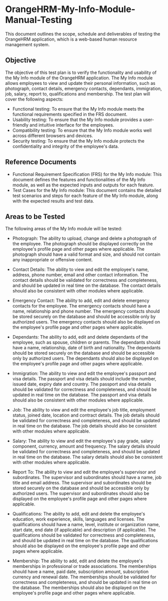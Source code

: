 # OrangeHRM-My-Info-Module-Manual-Testing
This document outlines the scope, schedule and deliverables of testing the OrangeHRM application, which is a web-based human resource management system.

## Objective

The objective of this test plan is to verify the functionality and usability of the My Info module of the OrangeHRM application. The My Info module allows employees to view and update their personal information, such as photograph, contact details, emergency contacts, dependants, immigration, job, salary, report to, qualifications and membership. The test plan will cover the following aspects:  

- Functional testing: To ensure that the My Info module meets the functional requirements specified in the FRS document.  
- Usability testing: To ensure that the My Info module provides a user-friendly and intuitive interface for the employees.  
- Compatibility testing: To ensure that the My Info module works well across different browsers and devices. 
- Security testing: To ensure that the My Info module protects the confidentiality and integrity of the employee's data.  

## Reference Documents

- Functional Requirement Specification (FRS) for the My Info module: This document defines the features and functionalities of the My Info module, as well as the expected inputs and outputs for each feature.  
- Test Cases for the My Info module: This document contains the detailed test scenarios and steps for each feature of the My Info module, along with the expected results and test data.  

## Areas to be Tested

The following areas of the My Info module will be tested:  

- Photograph: The ability to upload, change and delete a photograph of the employee. The photograph should be displayed correctly on the employee's profile page and other pages where applicable. The photograph should have a valid format and size, and should not contain any inappropriate or offensive content.  
- Contact Details: The ability to view and edit the employee's name, address, phone number, email and other contact information. The contact details should be validated for correctness and completeness, and should be updated in real time on the database. The contact details should also be consistent with other modules where applicable.  
- Emergency Contact: The ability to add, edit and delete emergency contacts for the employee. The emergency contacts should have a name, relationship and phone number. The emergency contacts should be stored securely on the database and should be accessible only by authorized users. The emergency contacts should also be displayed on the employee's profile page and other pages where applicable.  
- Dependants: The ability to add, edit and delete dependants of the employee, such as spouse, children or parents. The dependants should have a name, relationship, date of birth and nationality. The dependants should be stored securely on the database and should be accessible only by authorized users. The dependants should also be displayed on the employee's profile page and other pages where applicable.  
- Immigration: The ability to view and edit the employee's passport and visa details. The passport and visa details should include the number, issued date, expiry date and country. The passport and visa details should be validated for correctness and completeness, and should be updated in real time on the database. The passport and visa details should also be consistent with other modules where applicable.  
- Job: The ability to view and edit the employee's job title, employment status, joined date, location and contract details. The job details should be validated for correctness and completeness, and should be updated in real time on the database. The job details should also be consistent with other modules where applicable.  
- Salary: The ability to view and edit the employee's pay grade, salary component, currency, amount and frequency. The salary details should be validated for correctness and completeness, and should be updated in real time on the database. The salary details should also be consistent with other modules where applicable.  
- Report To: The ability to view and edit the employee's supervisor and subordinates. The supervisor and subordinates should have a name, job title and email address. The supervisor and subordinates should be stored securely on the database and should be accessible only by authorized users. The supervisor and subordinates should also be displayed on the employee's profile page and other pages where applicable.  
- Qualifications: The ability to add, edit and delete the employee's education, work experience, skills, languages and licenses. The qualifications should have a name, level, institute or organization name, start date, end date (if applicable) and description (if applicable). The qualifications should be validated for correctness and completeness, and should be updated in real time on the database. The qualifications should also be displayed
on the employee's profile page and other pages where applicable.  

- Membership: The ability to add, edit and delete the employee's memberships in professional or trade associations. The memberships should have a name, paid date, subscription amount, subscription currency and renewal date.  The memberships should be validated for correctness and completeness, and should be updated in real time on the database. The memberships should also be displayed on the employee's profile page and other pages where applicable.  
